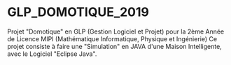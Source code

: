 # GLP_DOMOTIQUE_2019
Projet "Domotique" en GLP (Gestion Logiciel et Projet) pour la 2ème Année de Licence MIPI (Mathématique Informatique, Physique et Ingénierie)
Ce projet consiste à faire une "Simulation" en JAVA d'une Maison Intelligente, avec le Logiciel "Eclipse Java".
